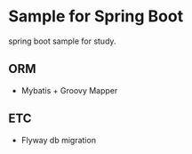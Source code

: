 # Sample for Spring Boot
spring boot sample for study.

## ORM
- Mybatis + Groovy Mapper

## ETC
- Flyway db migration
